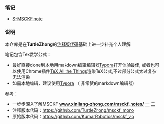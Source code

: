 
### 笔记

- [S-MSCKF note](note.md)




### 说明

本仓库是在**TurtleZhong**的[注释版代码](https://github.com/TurtleZhong/msckf_mono)基础上进一步补充个人理解

笔记包含Tex数学公式：
- 最好直接clone到本地用makdown编辑编辑器[Typora](https://typora.io)打开体验最佳, 或者也可以使用Chrome插件[TeX All the Things](https://chrome.google.com/webstore/detail/tex-all-the-things/cbimabofgmfdkicghcadidpemeenbffn)渲染TeX公式,不过部分公式太过复杂无法渲染
- 如需本地编辑，建议使用[Typora](https://typora.io) （ 非常赞的markdown编辑器）



参考：
- 一步步深入了解MSCKF **www.xinliang-zhong.com/msckf_notes/**  [一](https://mp.weixin.qq.com/s?__biz=MzI5MTM1MTQwMw==&mid=2247500310&idx=1&sn=4920ad77d6601d303dcbdf60c2e41b64&chksm=ec137c12db64f504289ce8bae2a5dc7a3dd5428cbd93f30c69954dadb365a37cc1780138eae3&mpshare=1&scene=1&srcid=0328KA0FrEEbXKuBtTvYsXNe&pass_ticket=yAAW3jjcUIKM%2FITbe52w8veZbZBma4t%2F%2BnsXr5aS6bN27KRjOJnS4m%2F03j6BnsoA#rd) [二](https://mp.weixin.qq.com/s?__biz=MzI5MTM1MTQwMw==&mid=2247500339&idx=1&sn=c29dba947aaf8ce995ecbc05ce0618f3&chksm=ec137c37db64f5213de8983b6b820472c2d4192f7c093ba59585895ea42b79a02417a8f0a251&mpshare=1&scene=1&srcid=0328TZsJfh1AUWmP7FyecCUz&pass_ticket=yAAW3jjcUIKM%2FITbe52w8veZbZBma4t%2F%2BnsXr5aS6bN27KRjOJnS4m%2F03j6BnsoA#rd)
- 注释版本代码：https://github.com/TurtleZhong/msckf_mono
- 原始版本代码：https://github.com/KumarRobotics/msckf_vio


